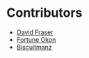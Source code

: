 # Contributors
- [David Fraser](https://github.com/DavidMatthewFraser)
- [Fortune Okon](https://github.com/fort3)
- [Biscuitmanz](https://github.com/Syntappz)